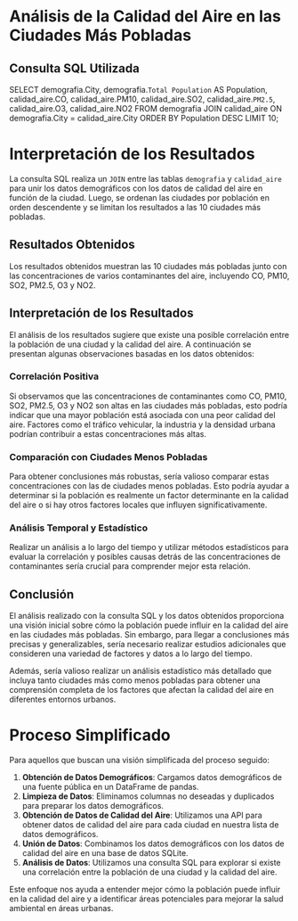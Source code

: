# Análisis de la Calidad del Aire en las Ciudades Más Pobladas

## Consulta SQL Utilizada
SELECT demografia.City, demografia.`Total Population` AS Population, calidad_aire.CO, calidad_aire.PM10, calidad_aire.SO2, calidad_aire.`PM2.5`, calidad_aire.O3, calidad_aire.NO2
FROM demografia
JOIN calidad_aire ON demografia.City = calidad_aire.City
ORDER BY Population DESC
LIMIT 10;

# Interpretación de los Resultados

La consulta SQL realiza un `JOIN` entre las tablas `demografia` y `calidad_aire` para unir los datos demográficos con los datos de calidad del aire en función de la ciudad. Luego, se ordenan las ciudades por población en orden descendente y se limitan los resultados a las 10 ciudades más pobladas.

## Resultados Obtenidos

Los resultados obtenidos muestran las 10 ciudades más pobladas junto con las concentraciones de varios contaminantes del aire, incluyendo CO, PM10, SO2, PM2.5, O3 y NO2.

## Interpretación de los Resultados

El análisis de los resultados sugiere que existe una posible correlación entre la población de una ciudad y la calidad del aire. A continuación se presentan algunas observaciones basadas en los datos obtenidos:

### Correlación Positiva

Si observamos que las concentraciones de contaminantes como CO, PM10, SO2, PM2.5, O3 y NO2 son altas en las ciudades más pobladas, esto podría indicar que una mayor población está asociada con una peor calidad del aire. Factores como el tráfico vehicular, la industria y la densidad urbana podrían contribuir a estas concentraciones más altas.

### Comparación con Ciudades Menos Pobladas

Para obtener conclusiones más robustas, sería valioso comparar estas concentraciones con las de ciudades menos pobladas. Esto podría ayudar a determinar si la población es realmente un factor determinante en la calidad del aire o si hay otros factores locales que influyen significativamente.

### Análisis Temporal y Estadístico

Realizar un análisis a lo largo del tiempo y utilizar métodos estadísticos para evaluar la correlación y posibles causas detrás de las concentraciones de contaminantes sería crucial para comprender mejor esta relación.

## Conclusión

El análisis realizado con la consulta SQL y los datos obtenidos proporciona una visión inicial sobre cómo la población puede influir en la calidad del aire en las ciudades más pobladas. Sin embargo, para llegar a conclusiones más precisas y generalizables, sería necesario realizar estudios adicionales que consideren una variedad de factores y datos a lo largo del tiempo.

Además, sería valioso realizar un análisis estadístico más detallado que incluya tanto ciudades más como menos pobladas para obtener una comprensión completa de los factores que afectan la calidad del aire en diferentes entornos urbanos.

# Proceso Simplificado

Para aquellos que buscan una visión simplificada del proceso seguido:

1. **Obtención de Datos Demográficos**: Cargamos datos demográficos de una fuente pública en un DataFrame de pandas.
2. **Limpieza de Datos**: Eliminamos columnas no deseadas y duplicados para preparar los datos demográficos.
3. **Obtención de Datos de Calidad del Aire**: Utilizamos una API para obtener datos de calidad del aire para cada ciudad en nuestra lista de datos demográficos.
4. **Unión de Datos**: Combinamos los datos demográficos con los datos de calidad del aire en una base de datos SQLite.
5. **Análisis de Datos**: Utilizamos una consulta SQL para explorar si existe una correlación entre la población de una ciudad y la calidad del aire.

Este enfoque nos ayuda a entender mejor cómo la población puede influir en la calidad del aire y a identificar áreas potenciales para mejorar la salud ambiental en áreas urbanas.

